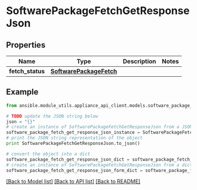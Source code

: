 # SoftwarePackageFetchGetResponseJson


## Properties
Name | Type | Description | Notes
------------ | ------------- | ------------- | -------------
**fetch_status** | [**SoftwarePackageFetch**](SoftwarePackageFetch.md) |  | 

## Example

```python
from ansible.module_utils.appliance_api_client.models.software_package_fetch_get_response_json import SoftwarePackageFetchGetResponseJson

# TODO update the JSON string below
json = "{}"
# create an instance of SoftwarePackageFetchGetResponseJson from a JSON string
software_package_fetch_get_response_json_instance = SoftwarePackageFetchGetResponseJson.from_json(json)
# print the JSON string representation of the object
print SoftwarePackageFetchGetResponseJson.to_json()

# convert the object into a dict
software_package_fetch_get_response_json_dict = software_package_fetch_get_response_json_instance.to_dict()
# create an instance of SoftwarePackageFetchGetResponseJson from a dict
software_package_fetch_get_response_json_form_dict = software_package_fetch_get_response_json.from_dict(software_package_fetch_get_response_json_dict)
```
[[Back to Model list]](../README.md#documentation-for-models) [[Back to API list]](../README.md#documentation-for-api-endpoints) [[Back to README]](../README.md)


